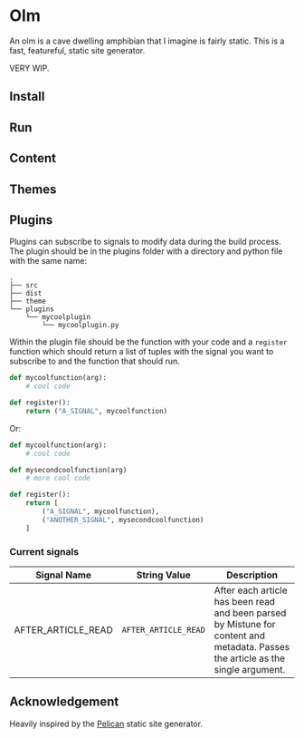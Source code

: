 # Olm

An olm is a cave dwelling amphibian that I imagine is fairly static. This is a fast, featureful, static site generator.

VERY WIP.

## Install

## Run

## Content

## Themes

## Plugins

Plugins can subscribe to signals to modify data during the build process. The plugin should be in the plugins folder with a directory and python file with the same name: 

```
.
├── src
├── dist
├── theme
└── plugins
    └── mycoolplugin
        └── mycoolplugin.py
```

Within the plugin file should be the function with your code and a `register` function which should return a list of tuples with the signal you want to subscribe to and the function that should run.

```python
def mycoolfunction(arg):
    # cool code

def register():
    return ("A_SIGNAL", mycoolfunction)
```

Or:

```python
def mycoolfunction(arg):
    # cool code

def mysecondcoolfunction(arg)
    # more cool code

def register():
    return [
        ("A_SIGNAL", mycoolfunction),
        ("ANOTHER_SIGNAL", mysecondcoolfunction)
    ]
```

### Current signals

Signal Name | String Value | Description
---|---|---
AFTER_ARTICLE_READ |`AFTER_ARTICLE_READ` | After each article has been read and been parsed by Mistune for content and metadata. Passes the article as the single argument.

## Acknowledgement

Heavily inspired by the [Pelican](https://blog.getpelican.com/) static site generator.

